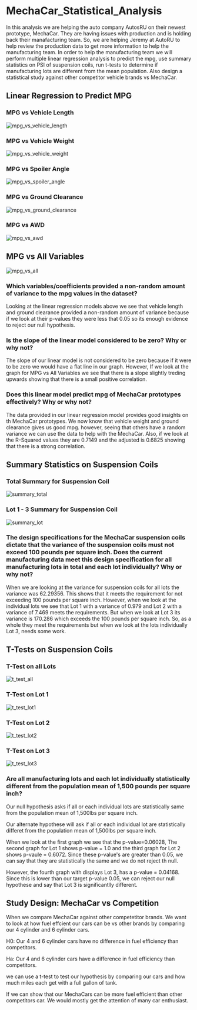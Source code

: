 # MechaCar_Statistical_Analysis
  In this analysis we are helping the auto company AutosRU on their newest prototype, MechaCar. They are having issues with production and is holding back their manafacturing team. So, we are helping Jeremy at AutoRU to help review the production data to get more information to help the manufacturing team. In order to help the manufacturing team we will perform multiple linear regression analysis to predict the mpg, use summary statistics on PSI of suspension coils, run t-tests to determine if manufacturing lots are different from the mean population. Also design a statistical study against other competitor vehicle brands  vs MechaCar. 

## Linear Regression to Predict MPG
### MPG vs Vehicle Length
![mpg_vs_vehicle_length](https://user-images.githubusercontent.com/117749494/225117444-823d16de-b0d1-42e0-90fd-c8bd061b6999.png)
### MPG vs Vehicle Weight
![mpg_vs_vehicle_weight](https://user-images.githubusercontent.com/117749494/225117453-1a698119-6830-4e69-939d-ea4c39733cd0.png)
### MPG vs Spoiler Angle
![mpg_vs_spoiler_angle](https://user-images.githubusercontent.com/117749494/225117466-58e36abb-3997-4534-977d-462cd3239a67.png)
### MPG vs Ground Clearance
![mpg_vs_ground_clearance](https://user-images.githubusercontent.com/117749494/225117479-b073c7da-4a92-4915-929a-dc75512a4ecc.png)
### MPG vs AWD
![mpg_vs_awd](https://user-images.githubusercontent.com/117749494/225117516-4e294593-1217-4871-adf5-2e428ea7e5fb.png)
## MPG vs All Variables
![mpg_vs_all](https://user-images.githubusercontent.com/117749494/225117602-74f07e33-873a-4366-8cf4-3bc59e5c874c.png)
### Which variables/coefficients provided a non-random amount of variance to the mpg values in the dataset? 
Looking at the linear regression models above we see that vehicle length and ground clearance provided a non-random amount of variance
because if we look at their p-values they were less that 0.05 so its enough evidence to reject our null hypothesis. 

### Is the slope of the linear model considered to be zero? Why or why not?
The slope of our linear model is not considered to be zero because if it were to be zero we would have a flat line in our graph. However, If we look at the graph
for MPG vs All Variables we see that there is a slope slightly treding upwards showing that there is a small positive correlation.
### Does this linear model predict mpg of MechaCar prototypes effectively? Why or why not?
The data provided in our linear regression model provides good insights on th MechaCar prototypes. We now know that vehicle weight and ground clearance gives us good mpg. however, seeing that others have a random variance we can use the data to help with the MechaCar.  Also, if we look at the R-Squared values they are 0.7149 and the adjusted is 0.6825 showing that there is a strong correlation. 
## Summary Statistics on Suspension Coils

### Total Summary for Suspension Coil
![summary_total](https://user-images.githubusercontent.com/117749494/225117629-02bbe623-0ee6-45d3-9dbd-6da0911f278c.png)

### Lot 1 - 3 Summary for Suspension Coil
![summary_lot](https://user-images.githubusercontent.com/117749494/225117646-7f8d8b48-876a-49f4-a360-e291eb795a3e.png)
### The design specifications for the MechaCar suspension coils dictate that the variance of the suspension coils must not exceed 100 pounds per square inch. Does the current manufacturing data meet this design specification for all manufacturing lots in total and each lot individually? Why or why not?
When we are looking at the variance for suspension coils for all lots the variance was 62.29356. This shows that it meets the requirement for not exceeding 100 pounds per square inch. However, when we look at the individual lots we see that Lot 1 with a variance of 0.979 and Lot 2 with a variance of 7.469 meets the requirements. But when we look at Lot 3 its variance is 170.286 which exceeds the 100 pounds per square inch. So, as a whole they meet the requirements but when we look at the lots individually Lot 3, needs some work.

## T-Tests on Suspension Coils
### T-Test on all Lots
![t_test_all](https://user-images.githubusercontent.com/117749494/225500905-67775b6f-1c29-456a-9b0d-722ed5346527.png)
### T-Test on Lot 1
![t_test_lot1](https://user-images.githubusercontent.com/117749494/225117729-d1532cbb-2272-4234-9564-ab111e59f6bf.png)
### T-Test on Lot 2
![t_test_lot2](https://user-images.githubusercontent.com/117749494/225117735-4dde8e69-69ed-4256-9bfd-f74c74027376.png)
### T-Test on Lot 3
![t_test_lot3](https://user-images.githubusercontent.com/117749494/225117744-ca083557-fc62-495f-a60b-bb6b0bd6690a.png)
### Are all manufacturing lots and each lot individually statistically different from the population mean of 1,500 pounds per square inch?
Our null hypothesis asks if all or each individual lots are statistically same from the population mean of 1,500lbs per square inch. 

Our alternate hypothese will ask if all or each individual lot are statistically differet from the population mean of 1,500lbs per square inch. 

When we look at the first  graph we see that the p-value=0.06028, The second graph for Lot 1 shows p-value = 1.0 and the third graph for Lot 2 shows p-vaule = 0.6072. Since these  p-value's are greater than 0.05, we can say that they are statistically the same and we do not reject th null. 

However, the fourth graph with displays Lot 3, has a p-value = 0.04168. Since this is lower than our target p-value 0.05, we can reject our null hypothese and say that Lot 3 is significantlly different. 
## Study Design: MechaCar vs Competition
When we compare MechaCar against other competetitor brands. We want to look at how fuel effcient our cars can be vs other brands by comparing our 4 cylinder and 6 cylinder cars. 

H0: Our 4 and 6 cylinder cars have no difference in fuel efficiency than competitors.

Ha: Our 4 and 6 cylinder cars have a difference in fuel efficiency than competitors.

we can use a t-test to test our hypothesis by comparing our cars and how much miles each get with a full gallon of tank. 

If we can show that our MechaCars can be more fuel efficient than other competitors car. We would mostly get the attention of many car enthusiast. 
